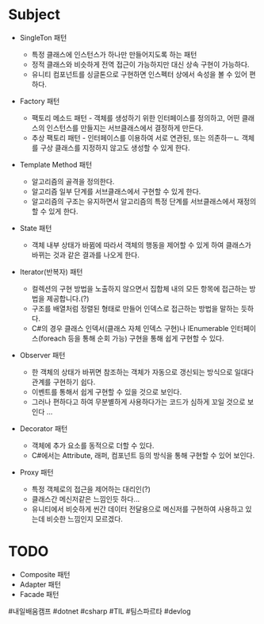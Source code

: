 # Subject 


* SingleTon 패턴
	* 특정 클래스에 인스턴스가 하나만 만들어지도록 하는 패턴
	* 정적 클래스와 비슷하게 전역 접근이 가능하지만 대신 상속 구현이 가능하다.
	* 유니티 컴포넌트를 싱글톤으로 구현하면 인스펙터 상에서 속성을 볼 수 있어 편하다.

* Factory 패턴
	* 팩토리 메소드 패턴 - 객체를 생성하기 위한 인터페이스를 정의하고, 어떤 클래스의 인스턴스를 만들지는 서브클래스에서 결정하게 만든다.
	* 추상 팩토리 패턴 - 인터페이스를 이용하여 서로 연관된, 또는 의존하ㅡㄴ 객체를 구상 클래스를 지정하지 않고도 생성할 수 있게 한다.

* Template Method 패턴
	* 알고리즘의 골격을 정의한다.
	* 알고리즘 일부 단계를 서브클래스에서 구현할 수 있게 한다.
	* 알고리즘의 구조는 유지하면서 알고리즘의 특정 단계를 서브클래스에서 재정의할 수 있게 한다.

* State 패턴
	* 객체 내부 상태가 바뀜에 따라서 객체의 행동을 제어할 수 있게 하여 클래스가 바뀌는 것과 같은 결과를 나오게 한다.

* Iterator(반복자) 패턴
	* 컬렉션의 구현 방법을 노출하지 않으면서 집합체 내의 모든 항목에 접근하는 방법을 제공합니다.(?)
	* 구조를 배열처럼 정렬된 형태로 만들어 인덱스로 접근하는 방법을 말하는 듯하다.
	* C#의 경우 클래스 인덱서(클래스 자체 인덱스 구현)나 IEnumerable 인터페이스(foreach 등을 통해 순회 가능) 구현을 통해 쉽게 구현할 수 있다.

* Observer 패턴
	* 한 객체의 상태가 바뀌면 참조하는 객체가 자동으로 갱신되는 방식으로 일대다 관계를 구현하기 쉽다.
	* 이벤트를 통해서 쉽게 구현할 수 있을 것으로 보인다.
	* 그러나 편하다고 하여 무분별하게 사용하다가는 코드가 심하게 꼬일 것으로 보인다 ...

* Decorator 패턴
	* 객체에 추가 요소를 동적으로 더할 수 있다.
	* C#에서는 Attribute, 래퍼, 컴포넌트 등의 방식을 통해 구현할 수 있어 보인다.

* Proxy 패턴
	* 특정 객체로의 접근을 제어하는 대리인(?)
	* 클래스간 메신저같은 느낌인듯 하다...
	* 유니티에서 비슷하게 씬간 데이터 전달용으로 메신저를 구현하여 사용하고 있는데 비슷한 느낌인지 모르겠다.

# TODO
* Composite 패턴
* Adapter 패턴
* Facade 패턴

#내일배움캠프 #dotnet #csharp #TIL #팀스파르타 #devlog